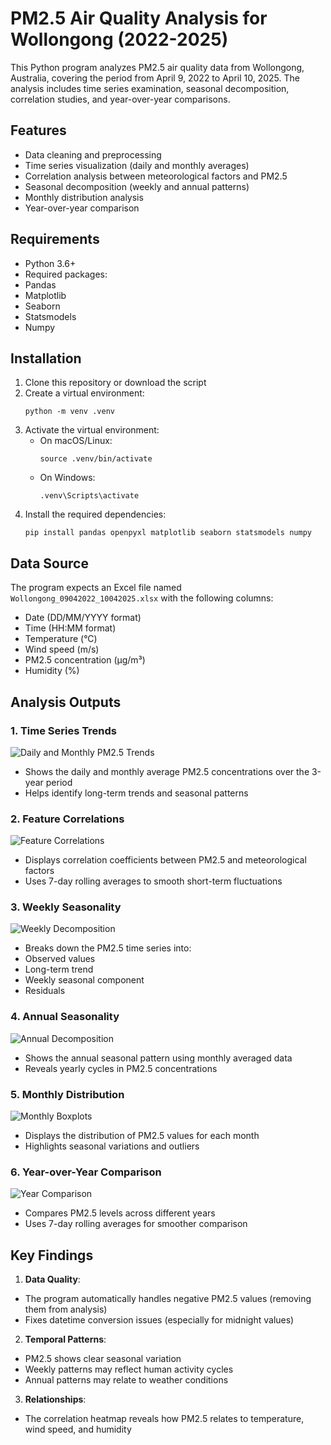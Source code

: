 # PM2.5 Air Quality Analysis for Wollongong (2022-2025)

This Python program analyzes PM2.5 air quality data from Wollongong, Australia, covering the period from April 9, 2022 to April 10, 2025. The analysis includes time series examination, seasonal decomposition, correlation studies, and year-over-year comparisons.

## Features

- Data cleaning and preprocessing
- Time series visualization (daily and monthly averages)
- Correlation analysis between meteorological factors and PM2.5
- Seasonal decomposition (weekly and annual patterns)
- Monthly distribution analysis
- Year-over-year comparison

## Requirements

- Python 3.6+
- Required packages:
- Pandas
- Matplotlib
- Seaborn
- Statsmodels
- Numpy

## Installation

1. Clone this repository or download the script
2. Create a virtual environment:
   ```
   python -m venv .venv
   ```
3. Activate the virtual environment:
   - On macOS/Linux:
     ```
     source .venv/bin/activate
     ```
   - On Windows:
     ```
     .venv\Scripts\activate
     ```
4. Install the required dependencies:
   ```
   pip install pandas openpyxl matplotlib seaborn statsmodels numpy
   ```

## Data Source

The program expects an Excel file named `Wollongong_09042022_10042025.xlsx` with the following columns:
- Date (DD/MM/YYYY format)
- Time (HH:MM format)
- Temperature (°C)
- Wind speed (m/s)
- PM2.5 concentration (µg/m³)
- Humidity (%)

## Analysis Outputs

### 1. Time Series Trends
![Daily and Monthly PM2.5 Trends](pm25_time_series.png)
- Shows the daily and monthly average PM2.5 concentrations over the 3-year period
- Helps identify long-term trends and seasonal patterns

### 2. Feature Correlations
![Feature Correlations](feature_correlations_rolling.png)
- Displays correlation coefficients between PM2.5 and meteorological factors
- Uses 7-day rolling averages to smooth short-term fluctuations

### 3. Weekly Seasonality
![Weekly Decomposition](seasonal_decomposition_weekly.png)
- Breaks down the PM2.5 time series into:
- Observed values
- Long-term trend
- Weekly seasonal component
- Residuals

### 4. Annual Seasonality
![Annual Decomposition](seasonal_decomposition_annual.png)
- Shows the annual seasonal pattern using monthly averaged data
- Reveals yearly cycles in PM2.5 concentrations

### 5. Monthly Distribution
![Monthly Boxplots](monthly_boxplots.png)
- Displays the distribution of PM2.5 values for each month
- Highlights seasonal variations and outliers

### 6. Year-over-Year Comparison
![Year Comparison](year_over_year_comparison.png)
- Compares PM2.5 levels across different years
- Uses 7-day rolling averages for smoother comparison

## Key Findings

1. **Data Quality**:
 - The program automatically handles negative PM2.5 values (removing them from analysis)
 - Fixes datetime conversion issues (especially for midnight values)

2. **Temporal Patterns**:
 - PM2.5 shows clear seasonal variation
 - Weekly patterns may reflect human activity cycles
 - Annual patterns may relate to weather conditions

3. **Relationships**:
 - The correlation heatmap reveals how PM2.5 relates to temperature, wind speed, and humidity

